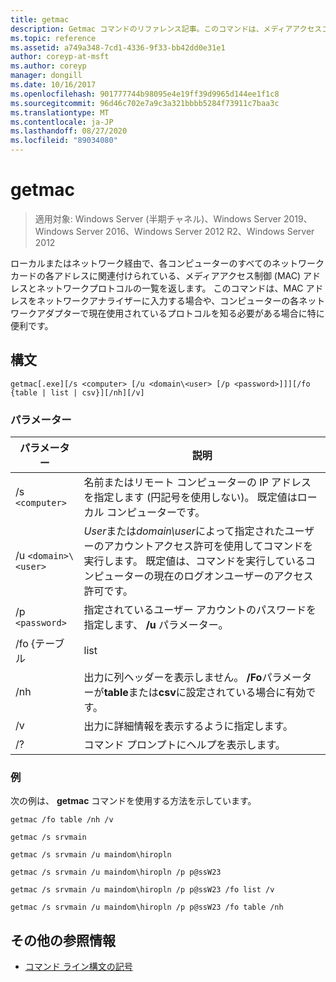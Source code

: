 ```yaml
---
title: getmac
description: Getmac コマンドのリファレンス記事。このコマンドは、メディアアクセスコントロール (MAC) アドレスと、各ネットワークに関連付けられているネットワークプロトコルの一覧をローカルまたはネットワーク経由で返します。
ms.topic: reference
ms.assetid: a749a348-7cd1-4336-9f33-bb42dd0e31e1
author: coreyp-at-msft
ms.author: coreyp
manager: dongill
ms.date: 10/16/2017
ms.openlocfilehash: 901777744b98095e4e19ff39d9965d144ee1f1c8
ms.sourcegitcommit: 96d46c702e7a9c3a321bbbb5284f73911c7baa3c
ms.translationtype: MT
ms.contentlocale: ja-JP
ms.lasthandoff: 08/27/2020
ms.locfileid: "89034080"
---
```

# <a name="getmac"></a>getmac

> 適用対象: Windows Server (半期チャネル)、Windows Server 2019、Windows Server 2016、Windows Server 2012 R2、Windows Server 2012

ローカルまたはネットワーク経由で、各コンピューターのすべてのネットワークカードの各アドレスに関連付けられている、メディアアクセス制御 (MAC) アドレスとネットワークプロトコルの一覧を返します。 このコマンドは、MAC アドレスをネットワークアナライザーに入力する場合や、コンピューターの各ネットワークアダプターで現在使用されているプロトコルを知る必要がある場合に特に便利です。

## <a name="syntax"></a>構文

```
getmac[.exe][/s <computer> [/u <domain\<user> [/p <password>]]][/fo {table | list | csv}][/nh][/v]
```

### <a name="parameters"></a>パラメーター

| パラメーター | 説明 |
| --------- |------------ |
| /s `<computer>` | 名前またはリモート コンピューターの IP アドレスを指定します (円記号を使用しない)。 既定値はローカル コンピューターです。 |
| /u `<domain>\<user>` | *User*または*domain\user*によって指定されたユーザーのアカウントアクセス許可を使用してコマンドを実行します。 既定値は、コマンドを実行しているコンピューターの現在のログオンユーザーのアクセス許可です。 |
| /p `<password>` | 指定されているユーザー アカウントのパスワードを指定します、 **/u** パラメーター。 |
| /fo {テーブル | list | 市区 | クエリ出力に使用する形式を指定します。 有効な値は **テーブル**, 、**リスト**, 、および **csv**します。 出力の既定の形式は **table**です。 |
| /nh | 出力に列ヘッダーを表示しません。 **/Fo**パラメーターが**table**または**csv**に設定されている場合に有効です。 |
| /v | 出力に詳細情報を表示するように指定します。 |
| /? | コマンド プロンプトにヘルプを表示します。 |

### <a name="examples"></a>例

次の例は、 **getmac** コマンドを使用する方法を示しています。

```
getmac /fo table /nh /v
```

```
getmac /s srvmain
```

```
getmac /s srvmain /u maindom\hiropln
```

```
getmac /s srvmain /u maindom\hiropln /p p@ssW23
```

```
getmac /s srvmain /u maindom\hiropln /p p@ssW23 /fo list /v
```

```
getmac /s srvmain /u maindom\hiropln /p p@ssW23 /fo table /nh
```

## <a name="additional-references"></a>その他の参照情報

- [コマンド ライン構文の記号](command-line-syntax-key.md)

